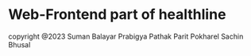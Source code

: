 # Web-Frontend part of healthline

copyright @2023
Suman Balayar
Prabigya Pathak
Parit Pokharel
Sachin Bhusal
